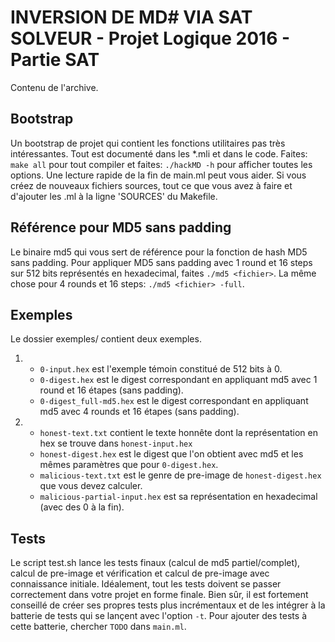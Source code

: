 #     INVERSION DE MD# VIA SAT SOLVEUR - Projet Logique 2016 - Partie SAT                       

Contenu de l'archive.

## Bootstrap
Un bootstrap de projet qui contient les fonctions utilitaires pas très
intéressantes. Tout est documenté dans les *.mli et dans le code. Faites:
    `make all`
pour tout compiler et faites:
    `./hackMD -h`
pour afficher toutes les options. Une lecture rapide de la fin de main.ml peut
vous aider. Si vous créez de nouveaux fichiers sources, tout ce que vous avez
à faire et d'ajouter les .ml à la ligne 'SOURCES' du Makefile.

## Référence pour MD5 sans padding
Le binaire md5 qui vous sert de référence pour la fonction de hash MD5 sans
padding. Pour appliquer MD5 sans padding avec 1 round et 16 steps sur 512 bits
représentés en hexadecimal, faites
    `./md5 <fichier>`.
La même chose pour 4 rounds et 16 steps:
    `./md5 <fichier> -full`.
    
## Exemples
Le dossier exemples/ contient deux exemples.
1. - `0-input.hex` est l'exemple témoin constitué de 512 bits à 0.
   - `0-digest.hex` est le digest correspondant en appliquant md5 avec 1 round et
       16 étapes (sans padding).
   - `0-digest_full-md5.hex` est le digest correspondant en appliquant md5 avec 4
       rounds et 16 étapes (sans padding).

2. - `honest-text.txt` contient le texte honnête dont la représentation en hex se
       trouve dans `honest-input.hex`
   - `honest-digest.hex` est le digest que l'on obtient avec md5 et les mêmes
       paramètres que pour `0-digest.hex`.
   - `malicious-text.txt` est le genre de pre-image de `honest-digest.hex` que vous
       devez calculer.
   - `malicious-partial-input.hex` est sa représentation en hexadecimal (avec des
       0 à la fin).

## Tests
Le script test.sh lance les tests finaux (calcul de md5 partiel/complet), calcul
de pre-image et vérification et calcul de pre-image avec connaissance initiale.
Idéalement, tout les tests doivent se passer correctement dans votre projet en
forme finale.
Bien sûr, il est fortement conseillé de créer ses propres tests plus
incrémentaux et de les intégrer à la batterie de tests qui se lançent avec
l'option `-t`. Pour ajouter des tests à cette batterie, chercher `TODO` dans
`main.ml`.